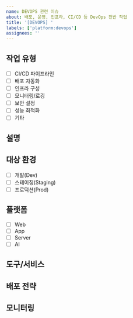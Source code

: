 ```yaml
---
name: DEVOPS 관련 이슈
about: 배포, 운영, 인프라, CI/CD 등 DevOps 전반 작업
title: '[DEVOPS] '
labels: ['platform:devops']
assignees: ''
---
```


## 작업 유형
- [ ] CI/CD 파이프라인
- [ ] 배포 자동화
- [ ] 인프라 구성
- [ ] 모니터링/로깅
- [ ] 보안 설정
- [ ] 성능 최적화
- [ ] 기타

## 설명
<!-- DevOps 작업에 대한 상세 설명 -->

## 대상 환경
- [ ] 개발(Dev)
- [ ] 스테이징(Staging)
- [ ] 프로덕션(Prod)

## 플랫폼
- [ ] Web
- [ ] App
- [ ] Server
- [ ] AI

## 도구/서비스
<!-- 사용할 도구나 클라우드 서비스 -->

## 배포 전략
<!-- 배포 방식이나 롤백 계획 -->

## 모니터링
<!-- 필요한 메트릭이나 알림 설정 -->
